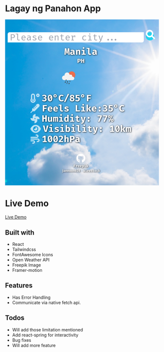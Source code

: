 # Lagay ng Panahon App

![sample](./panahon.png)

# Live Demo

[Live Demo](https://vinz009.github.io/weather-app/)

## Built with
   - React
   - Tailwindcss
   - FontAwesome Icons
   - Open Weather API
   - Freepik Image
   - Framer-motion

## Features
   - Has Error Handling
   - Communicate via native fetch api.

## Todos
   - Will add those limitation mentioned
   - Add react-spring for interactivity
   - Bug fixes
   - Will add more feature
